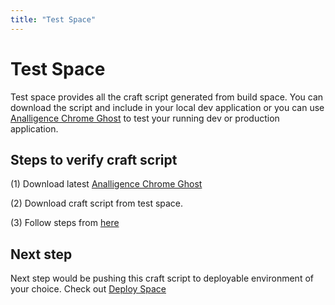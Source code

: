 ```yaml
---
title: "Test Space"
---
```


# Test Space

Test space provides all the craft script generated from build space. You can download the script and include in your local dev application or you can use [Analligence Chrome Ghost](https://github.com/next-time-space/analligence-chrome-ghost) to test your running dev or production application.

## Steps to verify craft script

(1) Download latest [Analligence Chrome Ghost](https://github.com/next-time-space/analligence-chrome-ghost/releases)

(2) Download craft script from test space.

(3) Follow steps from [here](/docs/setup/analligencechrome)


## Next step

Next step would be pushing this craft script to deployable environment of your choice. Check out [Deploy Space](/docs/editors/deploy-space)
